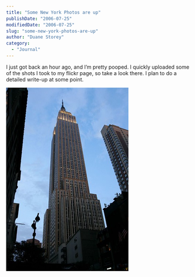 ```yaml
---
title: "Some New York Photos are up"
publishDate: "2006-07-25"
modifiedDate: "2006-07-25"
slug: "some-new-york-photos-are-up"
author: "Duane Storey"
category:
  - "Journal"
---
```


I just got back an hour ago, and I’m pretty pooped. I quickly uploaded some of the shots I took to my flickr page, so take a look there. I plan to do a detailed write-up at some point.

[![ESB2](_images/some-new-york-photos-are-up-1.jpg)](http://www.flickr.com/photos/duanestorey/197856484/)